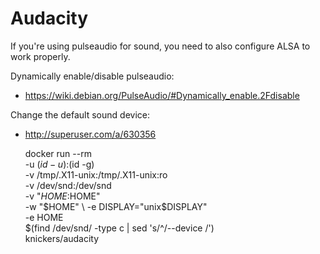 # Audacity

If you're using pulseaudio for sound, you need to also configure ALSA to work properly.

Dynamically enable/disable pulseaudio:
- https://wiki.debian.org/PulseAudio/#Dynamically_enable.2Fdisable

Change the default sound device:
- http://superuser.com/a/630356

	docker run --rm \
		-u $(id -u):$(id -g) \
		-v /tmp/.X11-unix:/tmp/.X11-unix:ro \
		-v /dev/snd:/dev/snd \
		-v "$HOME:$HOME" \
		-w "$HOME" \
		-e DISPLAY="unix$DISPLAY" \
		-e HOME \
		$(find /dev/snd/ -type c | sed 's/^/--device /') \
		knickers/audacity
